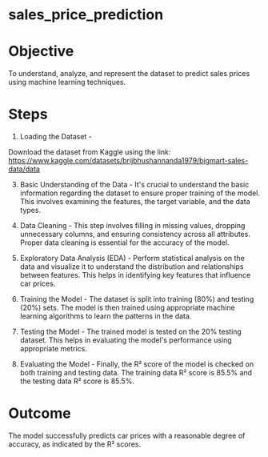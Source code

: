 # sales_price_prediction

# Objective
To understand, analyze, and represent the dataset to predict sales prices using machine learning techniques.
# Steps
1. Loading the Dataset - 

Download the dataset from Kaggle using the link: https://www.kaggle.com/datasets/brijbhushannanda1979/bigmart-sales-data/data

3. Basic Understanding of the Data -
It's crucial to understand the basic information regarding the dataset to ensure proper training of the model.
This involves examining the features, the target variable, and the data types.

4. Data Cleaning -
This step involves filling in missing values, dropping unnecessary columns, and ensuring consistency across all attributes.
Proper data cleaning is essential for the accuracy of the model.

5. Exploratory Data Analysis (EDA) -
Perform statistical analysis on the data and visualize it to understand the distribution and relationships between features.
This helps in identifying key features that influence car prices.  

6. Training the Model -
The dataset is split into training (80%) and testing (20%) sets.
The model is then trained using appropriate machine learning algorithms to learn the patterns in the data.  

7. Testing the Model -
The trained model is tested on the 20% testing dataset.
This helps in evaluating the model's performance using appropriate metrics.  

8. Evaluating the Model -
Finally, the R² score of the model is checked on both training and testing data.
The training data R² score is 85.5% and the testing data R² score is 85.5%.  

# Outcome
The model successfully predicts car prices with a reasonable degree of accuracy, as indicated by the R² scores.
